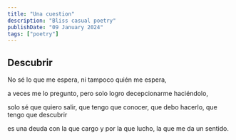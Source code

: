 ```yaml
---
title: "Una cuestion"
description: "Bliss casual poetry"
publishDate: "09 January 2024"
tags: ["poetry"]
---
```


## Descubrir

No sé lo que me espera, ni tampoco quién me espera,

a veces me lo pregunto, pero solo logro decepcionarme haciéndolo,

solo sé que quiero salir, que tengo que conocer, que debo hacerlo, que tengo que descubrir

es una deuda con la que cargo y por la que lucho, la que me da un sentido.




